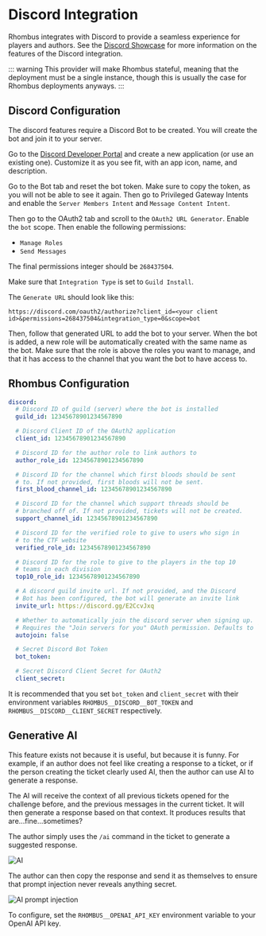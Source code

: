 # Discord Integration

Rhombus integrates with Discord to provide a seamless experience for players and authors. See the [Discord Showcase](/docs/showcase#discord) for more information on the features of the Discord integration.

::: warning
This provider will make Rhombus stateful, meaning that the deployment must be a single instance, though this is usually the case for Rhombus deployments anyways.
:::

## Discord Configuration

The discord features require a Discord Bot to be created. You will create the bot and join it to your server.

Go to the [Discord Developer Portal](https://discord.com/developers/applications) and create a new application (or use an existing one). Customize it as you see fit, with an app icon, name, and description.

Go to the Bot tab and reset the bot token. Make sure to copy the token, as you will not be able to see it again. Then go to Privileged Gateway Intents and enable the `Server Members Intent` and `Message Content Intent`.

Then go to the OAuth2 tab and scroll to the `OAuth2 URL Generator`. Enable the `bot` scope. Then enable the following permissions:

- `Manage Roles`
- `Send Messages`

The final permissions integer should be `268437504`.

Make sure that `Integration Type` is set to `Guild Install`.

The `Generate URL` should look like this:

```
https://discord.com/oauth2/authorize?client_id=<your client id>&permissions=268437504&integration_type=0&scope=bot
```

Then, follow that generated URL to add the bot to your server. When the bot is added, a new role will be automatically created with the same name as the bot. Make sure that the role is above the roles you want to manage, and that it has access to the channel that you want the bot to have access to.

## Rhombus Configuration

```yaml
discord:
  # Discord ID of guild (server) where the bot is installed
  guild_id: 12345678901234567890

  # Discord Client ID of the OAuth2 application
  client_id: 12345678901234567890

  # Discord ID for the author role to link authors to
  author_role_id: 12345678901234567890

  # Discord ID for the channel which first bloods should be sent
  # to. If not provided, first bloods will not be sent.
  first_blood_channel_id: 12345678901234567890

  # Discord ID for the channel which support threads should be
  # branched off of. If not provided, tickets will not be created.
  support_channel_id: 12345678901234567890

  # Discord ID for the verified role to give to users who sign in
  # to the CTF website
  verified_role_id: 12345678901234567890

  # Discord ID for the role to give to the players in the top 10
  # teams in each division
  top10_role_id: 12345678901234567890

  # A discord guild invite url. If not provided, and the Discord
  # Bot has been configured, the bot will generate an invite link
  invite_url: https://discord.gg/E2CcvJxq

  # Whether to automatically join the discord server when signing up.
  # Requires the "Join servers for you" OAuth permission. Defaults to `true`
  autojoin: false

  # Secret Discord Bot Token
  bot_token:

  # Secret Discord Client Secret for OAuth2
  client_secret:
```

It is recommended that you set `bot_token` and `client_secret` with their environment variables `RHOMBUS__DISCORD__BOT_TOKEN` and `RHOMBUS__DISCORD__CLIENT_SECRET` respectively.

## Generative AI

This feature exists not because it is useful, but because it is funny. For example, if an author does not feel like creating a response to a ticket, or if the person creating the ticket clearly used AI, then the author can use AI to generate a response.

The AI will receive the context of all previous tickets opened for the challenge before, and the previous messages in the current ticket. It will then generate a response based on that context. It produces results that are...fine...sometimes?

The author simply uses the `/ai` command in the ticket to generate a suggested response.

![AI](/discord/ai.png)

The author can then copy the response and send it as themselves to ensure that prompt injection never reveals anything secret.

![AI prompt injection](/discord/ai-prompt-injection.png)

To configure, set the `RHOMBUS__OPENAI_API_KEY` environment variable to your OpenAI API key.
